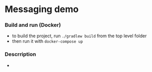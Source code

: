 # Messaging demo

### Build and run (Docker)
* to build the project, run `./gradlew build` from the top level folder
* then run it with `docker-compose up`

### Descrription
* 

